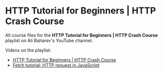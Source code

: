 
# HTTP Tutorial for Beginners | HTTP Crash Course

All course files for the **HTTP Tutorial for Beginners | HTTP Crash Course**
playlist on Ali Baharev's YouTube channel.

Videos on the playlist:

 - [HTTP Tutorial for Beginners | HTTP Crash Course](https://youtu.be/oBHIvfZAmvQ)
 - [Fetch tutorial: HTTP request in JavaScript](https://youtu.be/kdhThg3gDKQ)

